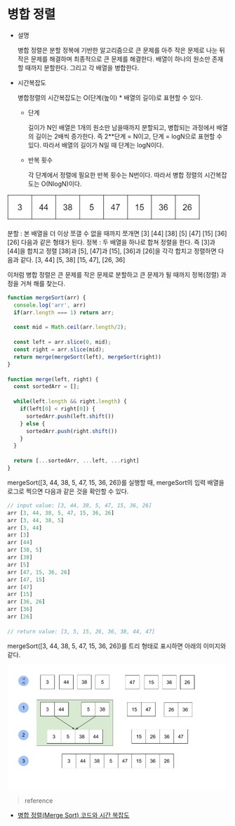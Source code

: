 # 병합 정렬

- 설명 

  병합 정렬은 분할 정복에 기반한 알고리즘으로 큰 문제를 아주 작은 문제로 나눈 뒤 작은 문제를 해결하며 최종적으로 큰 문제를 해결한다. 배열이 하나의 원소만 존재할 때까지 분할한다. 그리고 각 배열을 병합한다.

- 시간복잡도

  병합정렬의 시간복잡도는 O(단계(높이) * 배열의 길이)로 표현할 수 있다. 

  - 단계

    길이가 N인 배열은 1개의 원소만 남을때까지 분할되고, 병합되는 과정에서 배열의 길이는 2배씩 증가한다. 즉 2**단계 = N이고, 단계 = logN으로 표현할 수 있다. 따라서 배열의 길이가 N일 때 단계는 logN이다.

  - 반복 횟수

    각 단계에서 정렬에 필요한 반복 횟수는 N번이다. 따라서 병합 정렬의 시간복잡도는 O(NlogN)이다.

<img src="../images/merge.png"/>

분할 : 본 배열을 더 이상 쪼갤 수 없을 때까지 쪼개면 [3] [44] [38] [5] [47] [15] [36] [26] 다음과 같은 형태가 된다.
정복 : 두 배열을 하나로 합쳐 정렬을 한다. 즉 [3]과 [44]을 합치고 정렬 [38]과 [5], [47]과 [15], [36]과 [26]을 각각 합치고 정렬하면 다음과 같다. [3, 44] [5, 38] [15, 47], [26, 36]

이처럼 병합 정렬은 큰 문제를 작은 문제로 분할하고 큰 문제가 될 때까지 정복(정렬) 과정을 거쳐 해를 찾는다.

```js
function mergeSort(arr) {
  console.log('arr', arr)
  if(arr.length === 1) return arr;

  const mid = Math.ceil(arr.length/2);

  const left = arr.slice(0, mid);
  const right = arr.slice(mid);
  return merge(mergeSort(left), mergeSort(right))
}

function merge(left, right) {
  const sortedArr = [];

  while(left.length && right.length) {
    if(left[0] < right[0]) {
      sortedArr.push(left.shift())
    } else {
      sortedArr.push(right.shift())
    }
  }

  return [...sortedArr, ...left, ...right]
}
```

mergeSort([3, 44, 38, 5, 47, 15, 36, 26])를 실행할 때, mergeSort의 입력 배열을 로그로 찍으면 다음과 같은 것을 확인할 수 있다. 

```js
// input value: [3, 44, 38, 5, 47, 15, 36, 26]
arr [3, 44, 38, 5, 47, 15, 36, 26]
arr [3, 44, 38, 5]
arr [3, 44]
arr [3]
arr [44]
arr [38, 5]
arr [38]
arr [5]
arr [47, 15, 36, 26]
arr [47, 15]
arr [47]
arr [15]
arr [36, 26]
arr [36]
arr [26]

// return value: [3, 5, 15, 26, 36, 38, 44, 47]
```

mergeSort([3, 44, 38, 5, 47, 15, 36, 26])를 트리 형태로 표시하면 아래의 이미지와 같다.

<img src="../images/merge2.png"/>


> reference

- <a href="https://kangworld.tistory.com/74">병합 정렬(Merge Sort) 코드와 시간 복잡도</a>